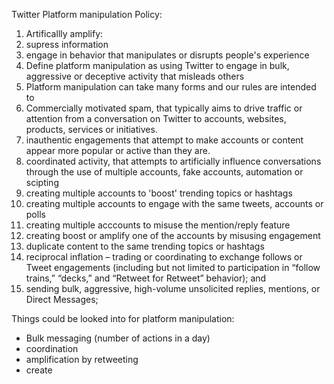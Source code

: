 Twitter Platform manipulation Policy:

1) Artificallly amplify: 
2) supress information 
3) engage in behavior that manipulates or disrupts people's experience
4) Define platform manipulation as using Twitter to engage in bulk, aggressive or deceptive activity that misleads others
5) Platform manipulation can take many forms and our rules are intended to 
6) Commercially motivated spam, that typically aims to drive traffic or attention from a conversation on Twitter to accounts, websites, products, services or initiatives.
7) inauthentic engagements that attempt to make accounts or content appear more popular or active than they are.
8) coordinated activity, that attempts to artificially influence conversations through the use of multiple accounts, fake accounts, automation or scipting
9) creating multiple accounts to 'boost' trending topics or hashtags
10) creating multiple accounts to engage with the same tweets, accounts or polls
11) creating multiple acccounts to misuse the mention/reply feature
12) creating boost or amplify one of the accounts by misusing engagement
13) duplicate content to the same trending topics or hashtags
14) reciprocal inflation – trading or coordinating to exchange follows or Tweet engagements (including but not limited to participation in “follow trains,” “decks,” and “Retweet for Retweet” behavior); and
15) sending bulk, aggressive, high-volume unsolicited replies, mentions, or Direct Messages;


Things could be looked into for platform manipulation:
- Bulk messaging (number of actions in a day)
- coordination
- amplification by retweeting
- create
